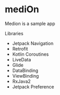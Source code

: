 # mediOn 

Medion is a sample app

Libraries
 - Jetpack Navigation
 - Retrofit
 - Kotlin Coroutines
 - LiveData
 - Glide
 - DataBinding
 - ViewBinding
 - RxJava2
 - Jetpack Preference
